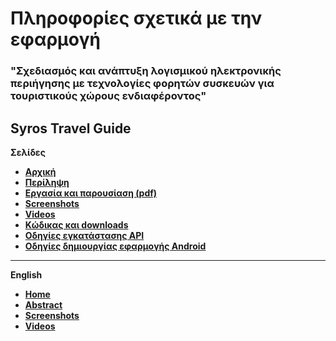 # Πληροφορίες σχετικά με την εφαρμογή

### "Σχεδιασμός και ανάπτυξη λογισμικού ηλεκτρονικής περιήγησης με τεχνολογίες φορητών συσκευών για τουριστικούς χώρους ενδιαφέροντος"

## Syros Travel Guide

**Σελίδες**

* [**Αρχική**](https://github.com/std130962/travel-guide-info/wiki)
* [**Περίληψη**](https://github.com/std130962/travel-guide-info/wiki/%CE%A0%CE%B5%CF%81%CE%AF%CE%BB%CE%B7%CF%88%CE%B7)
* [**Εργασία και παρουσίαση (pdf)**](https://github.com/std130962/travel-guide-info/wiki/%CE%95%CF%81%CE%B3%CE%B1%CF%83%CE%AF%CE%B1-%CE%BA%CE%B1%CE%B9-%CF%80%CE%B1%CF%81%CE%BF%CF%85%CF%83%CE%AF%CE%B1%CF%83%CE%B7-(pdf))
* [**Screenshots**](https://github.com/std130962/travel-guide-info/wiki/Screeshots)
* [**Videos**](https://github.com/std130962/travel-guide-info/wiki/Demos-videos)
* [**Κώδικας και downloads**](https://github.com/std130962/travel-guide-info/wiki/%CE%9A%CF%8E%CE%B4%CE%B9%CE%BA%CE%B1%CF%82-%CE%BA%CE%B1%CE%B9-downloads)
* [**Οδηγίες εγκατάστασης API**](https://github.com/std130962/travel-guide-info/wiki/%CE%9F%CE%B4%CE%B7%CE%B3%CE%AF%CE%B5%CF%82-%CE%B5%CE%B3%CE%BA%CE%B1%CF%84%CE%AC%CF%83%CF%84%CE%B1%CF%83%CE%B7%CF%82-%CF%84%CE%BF%CF%85-API)
* [**Οδηγίες δημιουργίας εφαρμογής Android**](https://github.com/std130962/travel-guide-info/wiki/%CE%9F%CE%B4%CE%B7%CE%B3%CE%AF%CE%B5%CF%82-%CE%B4%CE%B7%CE%BC%CE%B9%CE%BF%CF%85%CF%81%CE%B3%CE%AF%CE%B1%CF%82-%CE%B5%CF%86%CE%B1%CF%81%CE%BC%CE%BF%CE%B3%CE%AE%CF%82-Android)


***


**English**

* [**Home**](https://github.com/std130962/travel-guide-info/wiki/English-Home)
* [**Abstract**](https://github.com/std130962/travel-guide-info/wiki/Abstract)
* [**Screenshots**](https://github.com/std130962/travel-guide-info/wiki/Screeshots)
* [**Videos**](https://github.com/std130962/travel-guide-info/wiki/Demos-videos)
